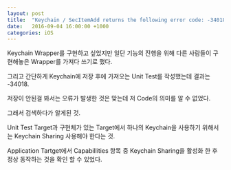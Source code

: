 ```yaml
---
layout: post
title:  "Keychain / SecItemAdd returns the following error code: -34018"
date:   2016-09-04 16:00:00 +1000
categories: iOS
---
```


Keychain Wrapper를 구현하고 싶었지만 일단 기능의 진행을 위해 다른 사람들이 구현해놓은 Wrapper를 가져다 쓰기로 했다.

그리고 간단하게 Keychain에 저장 후에 가져오는 Unit Test를 작성했는데 결과는 -34018.

저장이 안된걸 봐서는 오류가 발생한 것은 맞는데 저 Code의 의미를 알 수 없었다.

그래서 검색하다가 알게된 것.

Unit Test Target과 구현체가 있는 Target에서 하나의 Keychain을 사용하기 위해서는 Keychain Sharing 사용해야 한다는 것.

Application Tartget에서 Capabillities 항목 중 Keychain Sharing을 활성화 한 후 정상 동작하는 것을 확인 할 수 있었다.

